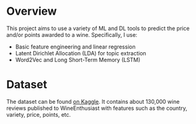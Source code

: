 # Overview
This project aims to use a variety of ML and DL tools to predict the price and/or points awarded to a wine.
Specifically, I use:
* Basic feature engineering and linear regression
* Latent Dirichlet Allocation (LDA) for topic extraction
* Word2Vec and Long Short-Term Memory (LSTM)

# Dataset
The dataset can be found [on Kaggle](https://www.kaggle.com/mysarahmadbhat/wine-tasting). It contains about 130,000 wine reviews published to WineEnthusiast with features such as the country, variety, price, points, etc.
